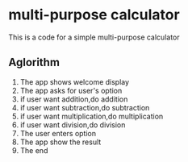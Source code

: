 # multi-purpose calculator
This is a code for a simple multi-purpose calculator
## Aglorithm
1. The app shows welcome display
2. The app asks for user's option
3. if user want addition,do addition
4. if user want subtraction,do subtraction
5. if user want multiplication,do multiplication
6. if user want division,do division
7. The user enters option
8. The app show the result
9. The end

